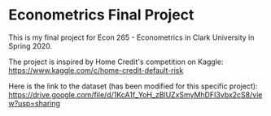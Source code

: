 # Econometrics Final Project

This is my final project for Econ 265 - Econometrics in Clark University in Spring 2020. 

The project is inspired by Home Credit's competition on Kaggle: 
https://www.kaggle.com/c/home-credit-default-risk

Here is the link to the dataset (has been modified for this specific project): 
https://drive.google.com/file/d/1KcA1f_YoH_zBlUZxSmyMhDFI3vbx2cS8/view?usp=sharing





